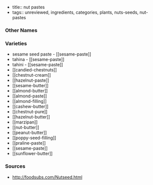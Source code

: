 - title:: nut pastes
- tags:: unreviewed, ingredients, categories, plants, nuts-seeds, nut-pastes


### Other Names


### Varieties

* sesame seed paste - [[sesame-paste]]
* tahina - [[sesame-paste]]
* tahini - [[sesame-paste]]
* [[candied-chestnuts]]
* [[chestnut-cream]]
* [[hazelnut-paste]]
* [[sesame-butter]]
* [[almond-butter]]
* [[almond-paste]]
* [[almond-filling]]
* [[cashew-butter]]
* [[chestnut-pure]]
* [[hazelnut-butter]]
* [[marzipan]]
* [[nut-butter]]
* [[peanut-butter]]
* [[poppy-seed-filling]]
* [[praline-paste]]
* [[sesame-paste]]
* [[sunflower-butter]]

### Sources
* http://foodsubs.com/Nutseed.html
